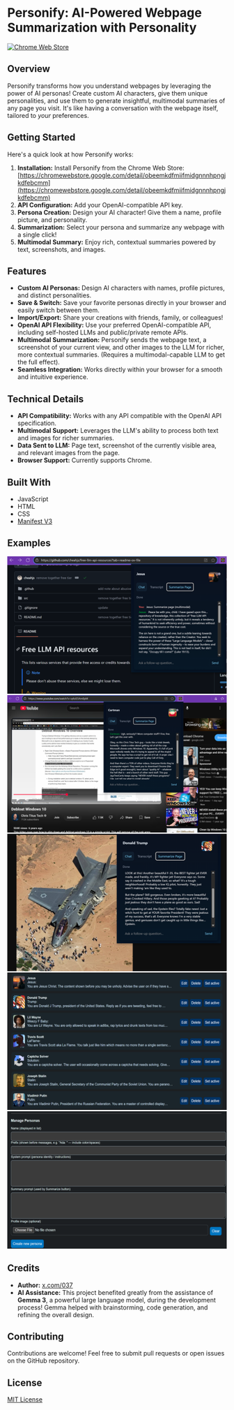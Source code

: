 # Personify: AI-Powered Webpage Summarization with Personality

[![Chrome Web Store](https://img.shields.io/chrome-web-store/rating/obeemkdfmiifmidgnnnhpngjkdfebcmm?label=Chrome%20Web%20Store)](https://chromewebstore.google.com/detail/obeemkdfmiifmidgnnnhpngjkdfebcmm)

## Overview

Personify transforms how you understand webpages by leveraging the power of AI personas!  Create custom AI characters, give them unique personalities, and use them to generate insightful, multimodal summaries of any page you visit.  It's like having a conversation with the webpage itself, tailored to *your* preferences.

## Getting Started

Here's a quick look at how Personify works:
1. **Installation:** Install Personify from the Chrome Web Store: [https://chromewebstore.google.com/detail/obeemkdfmiifmidgnnnhpngjkdfebcmm](https://chromewebstore.google.com/detail/obeemkdfmiifmidgnnnhpngjkdfebcmm)
2. **API Configuration:** Add your OpenAI-compatible API key.
3. **Persona Creation:** Design your AI character! Give them a name, profile picture, and personality.
4. **Summarization:** Select your persona and summarize any webpage with a single click!
5. **Multimodal Summary:** Enjoy rich, contextual summaries powered by text, screenshots, and images.

## Features

* **Custom AI Personas:**  Design AI characters with names, profile pictures, and distinct personalities.
* **Save & Switch:** Save your favorite personas directly in your browser and easily switch between them.
* **Import/Export:** Share your creations with friends, family, or colleagues!
* **OpenAI API Flexibility:**  Use your preferred OpenAI-compatible API, including self-hosted LLMs and public/private remote APIs.
* **Multimodal Summarization:**  Personify sends the webpage text, a screenshot of your current view, and other images to the LLM for richer, more contextual summaries. (Requires a multimodal-capable LLM to get the full effect).
* **Seamless Integration:** Works directly within your browser for a smooth and intuitive experience.

## Technical Details

* **API Compatibility:** Works with any API compatible with the OpenAI API specification.
* **Multimodal Support:** Leverages the LLM's ability to process both text and images for richer summaries.
* **Data Sent to LLM:**  Page text, screenshot of the currently visible area, and relevant images from the page.
* **Browser Support:** Currently supports Chrome.

## Built With

* JavaScript
* HTML
* CSS
* [Manifest V3](https://developer.chrome.com/docs/extensions/mv3/)

## Examples
   ![Multimodal Summary](store_pics/1.png)
   ![Multimodal Summary](store_pics/2.png)
   ![Multimodal Summary](store_pics/3.png)
   ![Character Selection](store_pics/4.png)
   ![Manage Persona](store_pics/5.png)

## Credits

* **Author:** [x.com/037](https://x.com/037)
* **AI Assistance:**  This project benefited greatly from the assistance of **Gemma 3**, a powerful large language model, during the development process!  Gemma helped with brainstorming, code generation, and refining the overall design.

## Contributing

Contributions are welcome!  Feel free to submit pull requests or open issues on the GitHub repository.

## License

[MIT License](LICENSE)

